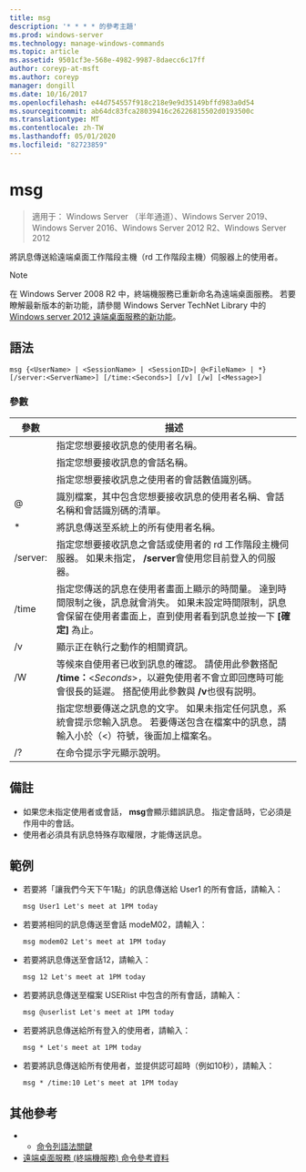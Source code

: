 ```yaml
---
title: msg
description: '* * * * 的參考主題'
ms.prod: windows-server
ms.technology: manage-windows-commands
ms.topic: article
ms.assetid: 9501cf3e-568e-4982-9987-8daecc6c17ff
author: coreyp-at-msft
ms.author: coreyp
manager: dongill
ms.date: 10/16/2017
ms.openlocfilehash: e44d754557f918c218e9e9d35149bffd983a0d54
ms.sourcegitcommit: ab64dc83fca28039416c26226815502d0193500c
ms.translationtype: MT
ms.contentlocale: zh-TW
ms.lasthandoff: 05/01/2020
ms.locfileid: "82723859"
---
```

# <a name="msg"></a>msg

> 適用于： Windows Server （半年通道）、Windows Server 2019、Windows Server 2016、Windows Server 2012 R2、Windows Server 2012

將訊息傳送給遠端桌面工作階段主機（rd 工作階段主機）伺服器上的使用者。

> [!NOTE]
> 在 Windows Server 2008 R2 中，終端機服務已重新命名為遠端桌面服務。 若要瞭解最新版本的新功能，請參閱 Windows Server TechNet Library 中的[Windows server 2012 遠端桌面服務的新功能](https://technet.microsoft.com/library/hh831527)。

## <a name="syntax"></a>語法
```
msg {<UserName> | <SessionName> | <SessionID>| @<FileName> | *} [/server:<ServerName>] [/time:<Seconds>] [/v] [/w] [<Message>]
```

### <a name="parameters"></a>參數

|      參數       |                                                                                                                               描述                                                                                                                               |
|----------------------|-------------------------------------------------------------------------------------------------------------------------------------------------------------------------------------------------------------------------------------------------------------------------|
|      <UserName>      |                                                                                                  指定您想要接收訊息的使用者名稱。                                                                                                   |
|    <SessionName>     |                                                                                                 指定您想要接收訊息的會話名稱。                                                                                                 |
|     <SessionID>      |                                                                                            指定您想要接收訊息之使用者的會話數值識別碼。                                                                                            |
|     @<FileName>      |                                                                         識別檔案，其中包含您想要接收訊息的使用者名稱、會話名稱和會話識別碼的清單。                                                                         |
|          \*          |                                                                                                           將訊息傳送至系統上的所有使用者名稱。                                                                                                            |
| /server:<ServerName> |                                              指定您想要接收訊息之會話或使用者的 rd 工作階段主機伺服器。 如果未指定， **/server**會使用您目前登入的伺服器。                                              |
|   /time<Seconds>    | 指定您傳送的訊息在使用者畫面上顯示的時間量。 達到時間限制之後，訊息就會消失。 如果未設定時間限制，訊息會保留在使用者畫面上，直到使用者看到訊息並按一下 **[確定]** 為止。 |
|          /v          |                                                                                                         顯示正在執行之動作的相關資訊。                                                                                                         |
|          /W          |         等候來自使用者已收到訊息的確認。 請使用此參數搭配 **/time：**<*Seconds*>，以避免使用者不會立即回應時可能會很長的延遲。 搭配使用此參數與 **/v**也很有説明。          |
|      <Message>       |                  指定您想要傳送之訊息的文字。 如果未指定任何訊息，系統會提示您輸入訊息。 若要傳送包含在檔案中的訊息，請輸入小於（<）符號，後面加上檔案名。                  |
|          /?          |                                                                                                                  在命令提示字元顯示說明。                                                                                                                   |

## <a name="remarks"></a>備註
-   如果您未指定使用者或會話， **msg**會顯示錯誤訊息。 指定會話時，它必須是作用中的會話。
-   使用者必須具有訊息特殊存取權限，才能傳送訊息。

## <a name="examples"></a>範例
-   若要將「讓我們今天下午1點」的訊息傳送給 User1 的所有會話，請輸入：
    ```
    msg User1 Let's meet at 1PM today
    ```
-   若要將相同的訊息傳送至會話 modeM02，請輸入：
    ```
    msg modem02 Let's meet at 1PM today
    ```
-   若要將訊息傳送至會話12，請輸入：
    ```
    msg 12 Let's meet at 1PM today
    ```
-   若要將訊息傳送至檔案 USERlist 中包含的所有會話，請輸入：
    ```
    msg @userlist Let's meet at 1PM today
    ```
-   若要將訊息傳送給所有登入的使用者，請輸入：
    ```
    msg * Let's meet at 1PM today
    ```
-   若要將訊息傳送給所有使用者，並提供認可超時（例如10秒），請輸入：
    ```
    msg * /time:10 Let's meet at 1PM today
    ```

## <a name="additional-references"></a>其他參考
-  - [命令列語法關鍵](command-line-syntax-key.md)
-  [遠端桌面服務 (終端機服務) 命令參考資料](remote-desktop-services-terminal-services-command-reference.md)
